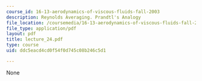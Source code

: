 ```yaml
---
course_id: 16-13-aerodynamics-of-viscous-fluids-fall-2003
description: Reynolds Averaging. Prandtl's Analogy
file_location: /coursemedia/16-13-aerodynamics-of-viscous-fluids-fall-2003/ddc5eacd4cd0f54f0d745c08b246c5d1_lecture_24.pdf
file_type: application/pdf
layout: pdf
title: lecture_24.pdf
type: course
uid: ddc5eacd4cd0f54f0d745c08b246c5d1

---
```

None